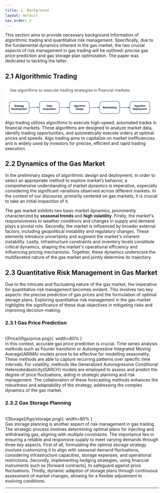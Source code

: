 ```yaml
---
title: 2. Background
layout: default
nav_order: 2
---
```

This section aims to provide necessary background information of algorithmic trading and quantitative risk management. Specifically, due to the fundamental dynamics inherent in the gas market, the two crucial aspects of risk management in gas trading will be outlined: precise gas price prediction and gas storage plan optimization. The paper was dedicated to tackling the latter.

## 2.1 Algorithmic Trading
![Algo Trading](figs/algotrading.png)
Algo trading utilizes algorithms to execute high-speed, automated trades in financial markets. These algorithms are designed to analyze market data, identify trading opportunities, and automatically execute orders at optimal prices and speeds. Algo trading aims to capitalize on market inefficiencies and is widely used by investors for precise, efficient and rapid trading execution.
## 2.2 Dynamics of the Gas Market
In the preliminary stages of algorithmic design and deployment, in order to select an appropriate method to explore market’s behavior, a comprehensive understanding of market dynamics is imperative, especially considering the significant variations observed across different markets. In the context of our discourse, primarily centered on gas markets, it is crucial to take an initial inspection of it.

The gas market exhibits two basic market dynamics, prominently characterized by **seasonal trends** and **high volatility**. Firstly, the market's responsiveness to weather conditions and changes in supply and demand plays a pivotal role. Secondly, the market is influenced by broader external factors, including geopolitical instability and regulatory changes. These elements introduce uncertainty and augment the market's inherent instability. Lastly, infrastructure constraints and inventory levels constitute critical dynamics, shaping the market's operational efficiency and influencing pricing mechanisms. Together, these dynamics underscore the multifaceted nature of the gas market and jointly determine its trajectory.

## 2.3 Quantitative Risk Management in Gas Market
Due to the intricate and fluctuating nature of the gas market, the imperative for quantitative risk management becomes evident. This involves two key aspects: the precise prediction of gas prices and the formulation of optimal storage plans. Exploring quantitative risk management in the gas market highlights the significance of these dual objectives in mitigating risks and improving decision-making.

### 2.3.1 Gas Price Prediction
<br/>
![Price](figs/price.png){: width=80% }
<br/>
In this context, accurate gas price prediction is crucial. Time series analysis methods such as Fourier transform or Autoregressive Integrated Moving Average(ARIMA) models prove to be effective for modelling seasonality. These methods are able to capture recurring patterns over specific time intervals. For volatility, methods like Generalized Autoregressive Conditional Heteroskedasticity(GARCH) models are employed to assess and predict the degree of price fluctuations, aiding in strategic planning and risk management. The collaboration of these forecasting methods enhances the robustness and adaptability of the strategy, addressing the complex dynamics of the gas market.

### 2.3.2 Gas Storage Planning
<br/>
![Storage](figs/storage.png){: width=80% }
<br/>
Gas storage planning is another aspect of risk management in gas trading. The strategic process involves determining optimal plans for injecting and withdrawing gas, aligning with multiple constraints. The importance lies in ensuring a reliable and responsive supply to meet varying demands through three key aspects. First of all, formulating the optimal storage strategy involves customizing it to align with seasonal demand fluctuations, considering infrastructure capacities, storage expenses, and operational restrictions. Secondly, implementing hedging strategies, using financial instruments such as [forward contracts], to safeguard against price fluctuations. Thirdly, dynamic adaption of storage plans through continuous assessment of market changes, allowing for a flexible adjustment to evolving conditions. 

---
[forward contracts]: https://www.sciencedirect.com/science/article/abs/pii/0304405X81900040